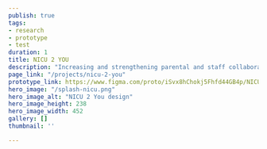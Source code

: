 ```yaml
---
publish: true
tags:
- research
- prototype
- test
duration: 1
title: NICU 2 YOU
description: "Increasing and strengthening parental and staff collaboration during the stay in Newborn Intensive Care"
page_link: "/projects/nicu-2-you"
prototype_link: https://www.figma.com/proto/iSvx8hChokj5Fhfd44GB4p/NICU-2-YOU-portfolio-proto?node-id=1%3A68&viewport=1010%2C691%2C0.0575336217880249&scaling=min-zoom
hero_image: "/splash-nicu.png"
hero_image_alt: "NICU 2 You design"
hero_image_height: 238
hero_image_width: 452
gallery: []
thumbnail: ''

---
```

